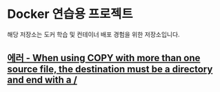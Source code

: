 # Docker 연습용 프로젝트

해당 저장소는 도커 학습 및 컨테이너 배포 경험을 위한 저장소입니다.



## [에러 - When using COPY with more than one source file, the destination must be a directory and end with a /](https://waveofymymind.tistory.com/45)
